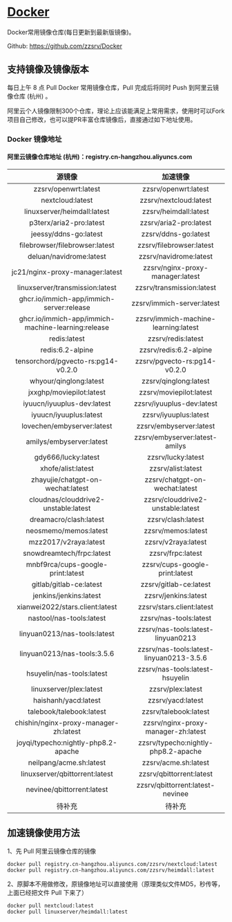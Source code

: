 # [Docker](https://github.com/zzsrv/Docker)

Docker常用镜像仓库(每日更新到最新版镜像)。

Github: <https://github.com/zzsrv/Docker>

## 支持镜像及镜像版本

每日上午 8 点 Pull Docker 常用镜像仓库，Pull 完成后将同时 Push 到阿里云镜像仓库 (杭州) 。

阿里云个人镜像限制300个仓库，理论上应该能满足上常用需求，使用时可以Fork项目自己修改，也可以提PR丰富仓库镜像后，直接通过如下地址使用。

### Docker 镜像地址
#### 阿里云镜像仓库地址 (杭州)：registry.cn-hangzhou.aliyuncs.com

|  源镜像  |        加速镜像        |
| :-------------: | :------------------------: |
|  zzsrv/openwrt:latest  | zzsrv/openwrt:latest |
|  nextcloud:latest  | zzsrv/nextcloud:latest |
|  linuxserver/heimdall:latest  | zzsrv/heimdall:latest |
|  p3terx/aria2-pro:latest  | zzsrv/aria2-pro:latest |
|  jeessy/ddns-go:latest  | zzsrv/ddns-go:latest |
|  filebrowser/filebrowser:latest  | zzsrv/filebrowser:latest |
|  deluan/navidrome:latest  | zzsrv/navidrome:latest |
|  jc21/nginx-proxy-manager:latest  | zzsrv/nginx-proxy-manager:latest |
|  linuxserver/transmission:latest  | zzsrv/transmission:latest |
|  ghcr.io/immich-app/immich-server:release  | zzsrv/immich-server:latest |
|  ghcr.io/immich-app/immich-machine-learning:release  | zzsrv/immich-machine-learning:latest |
|  redis:latest  | zzsrv/redis:latest |
|  redis:6.2-alpine  | zzsrv/redis:6.2-alpine |
|  tensorchord/pgvecto-rs:pg14-v0.2.0  | zzsrv/pgvecto-rs:pg14-v0.2.0 |
|  whyour/qinglong:latest  | zzsrv/qinglong:latest |
|  jxxghp/moviepilot:latest  | zzsrv/moviepilot:latest |
|  iyuucn/iyuuplus-dev:latest  | zzsrv/iyuuplus-dev:latest |
|  iyuucn/iyuuplus:latest  | zzsrv/iyuuplus:latest |
|  lovechen/embyserver:latest  | zzsrv/embyserver:latest |
|  amilys/embyserver:latest  | zzsrv/embyserver:latest-amilys |
|  gdy666/lucky:latest  | zzsrv/lucky:latest |
|  xhofe/alist:latest  | zzsrv/alist:latest |
|  zhayujie/chatgpt-on-wechat:latest  | zzsrv/chatgpt-on-wechat:latest |
|  cloudnas/clouddrive2-unstable:latest  | zzsrv/clouddrive2-unstable:latest |
|  dreamacro/clash:latest  | zzsrv/clash:latest |
|  neosmemo/memos:latest  | zzsrv/memos:latest |
|  mzz2017/v2raya:latest  | zzsrv/v2raya:latest |
|  snowdreamtech/frpc:latest  | zzsrv/frpc:latest |
|  mnbf9rca/cups-google-print:latest  | zzsrv/cups-google-print:latest |
|  gitlab/gitlab-ce:latest  | zzsrv/gitlab-ce:latest |
|  jenkins/jenkins:latest  | zzsrv/jenkins:latest |
|  xianwei2022/stars.client:latest  | zzsrv/stars.client:latest |
|  nastool/nas-tools:latest  | zzsrv/nas-tools:latest |
|  linyuan0213/nas-tools:latest  | zzsrv/nas-tools:latest-linyuan0213 |
|  linyuan0213/nas-tools:3.5.6  | zzsrv/nas-tools:latest-linyuan0213-3.5.6 |
|  hsuyelin/nas-tools:latest  | zzsrv/nas-tools:latest-hsuyelin |
|  linuxserver/plex:latest  | zzsrv/plex:latest |
|  haishanh/yacd:latest  | zzsrv/yacd:latest |
|  talebook/talebook:latest  | zzsrv/talebook:latest |
|  chishin/nginx-proxy-manager-zh:latest  | zzsrv/nginx-proxy-manager-zh:latest |
|  joyqi/typecho:nightly-php8.2-apache  | zzsrv/typecho:nightly-php8.2-apache |
|  neilpang/acme.sh:latest  | zzsrv/acme.sh:latest |
|  linuxserver/qbittorrent:latest  | zzsrv/qbittorrent:latest |
|  nevinee/qbittorrent:latest  | zzsrv/qbittorrent:latest-nevinee |
|  待补充 | 待补充 |


## 加速镜像使用方法

1、先 Pull 阿里云镜像仓库的镜像
```
docker pull registry.cn-hangzhou.aliyuncs.com/zzsrv/nextcloud:latest
docker pull registry.cn-hangzhou.aliyuncs.com/zzsrv/heimdall:latest
```

2、原脚本不用做修改，原镜像地址可以直接使用（原理类似文件MD5，秒传等，上面已经把文件 Pull 下来了）
```
docker pull nextcloud:latest
docker pull linuxserver/heimdall:latest
```
